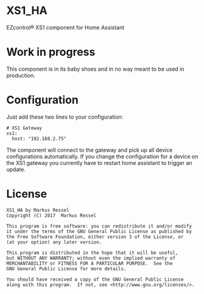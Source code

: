 # XS1_HA
EZcontrol® XS1 component for Home Assistant

# Work in progress
This component is in its baby shoes and in no way meant to be used in production.

# Configuration

Just add these two lines to your configuration:

    # XS1 Gateway
    xs1:
      host: "192.168.2.75"
      
The component will connect to the gateway and pick up all device configurations automatically.
If you change the configuration for a device on the XS1 gateway you currently have to restart home assistant to trigger an update.

# License
    XS1_HA by Markus Ressel
    Copyright (C) 2017  Markus Ressel

    This program is free software: you can redistribute it and/or modify
    it under the terms of the GNU General Public License as published by
    the Free Software Foundation, either version 3 of the License, or
    (at your option) any later version.

    This program is distributed in the hope that it will be useful,
    but WITHOUT ANY WARRANTY; without even the implied warranty of
    MERCHANTABILITY or FITNESS FOR A PARTICULAR PURPOSE.  See the
    GNU General Public License for more details.

    You should have received a copy of the GNU General Public License
    along with this program.  If not, see <http://www.gnu.org/licenses/>.

